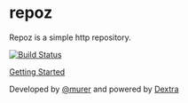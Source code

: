 repoz
=====

Repoz is a simple http repository.

[![Build Status](https://travis-ci.org/murer/repoz.svg?branch=master)](https://travis-ci.org/murer/repoz)

[Getting Started](http://murer.github.io/repoz/)

Developed by [@murer](https://github.com/murer) and powered by [Dextra](http://www.dextra.com.br/)

